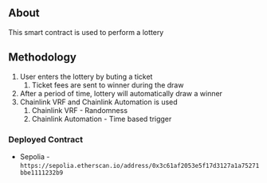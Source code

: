 ## About

This smart contract is used to perform a lottery

## Methodology

1. User enters the lottery by buting a ticket
    1. Ticket fees are sent to winner during the draw
2. After a period of time, lottery will automatically draw a winner
3. Chainlink VRF and Chainlink Automation is used
    1. Chainlink VRF - Randomness
    2. Chainlink Automation - Time based trigger

### Deployed Contract
 
 - Sepolia - `https://sepolia.etherscan.io/address/0x3c61af2053e5f17d3127a1a75271bbe1111232b9`
